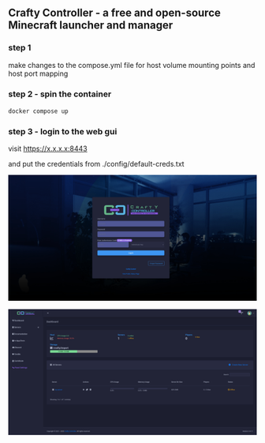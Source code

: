 ## Crafty Controller - a free and open-source Minecraft launcher and manager

### step 1 
make changes to the compose.yml file for host volume mounting points and host port mapping

### step 2 - spin the container
```bash
docker compose up
```

### step 3 - login to the web gui
visit https://x.x.x.x:8443

and put the credentials from ./config/default-creds.txt

![02](/assets/crafty/02.png)

![01](/assets/crafty/01.png)
